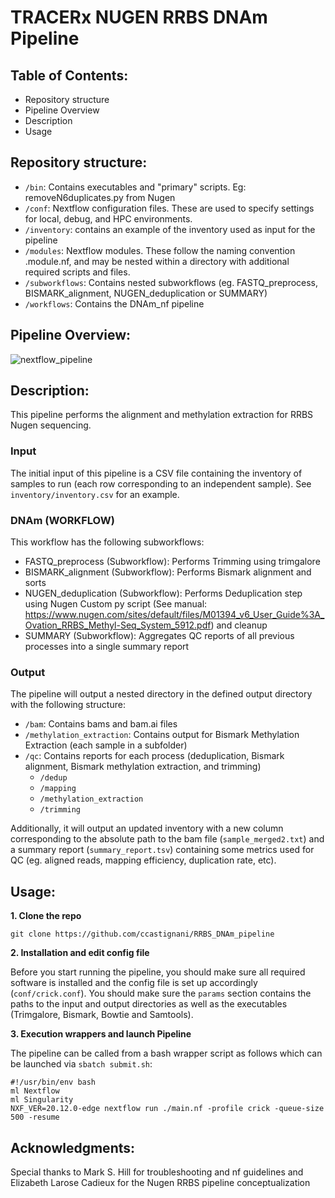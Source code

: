 #  TRACERx NUGEN RRBS DNAm Pipeline

## Table of Contents:
- Repository structure
- Pipeline Overview
- Description
- Usage

## Repository structure:

- ``/bin``: Contains executables and "primary" scripts. Eg: removeN6duplicates.py from Nugen
- ``/conf``: Nextflow configuration files. These are used to specify settings for local, debug, and HPC environments.
- ``/inventory``: contains an example of the inventory used as input for the pipeline
- ``/modules``: Nextflow modules. These follow the naming convention <name>.module.nf, and may be nested within a directory with additional required scripts and files.
- ``/subworkflows``: Contains nested subworkflows (eg. FASTQ_preprocess, BISMARK_alignment, NUGEN_deduplication or SUMMARY)
- ``/workflows``: Contains the DNAm_nf pipeline
  
## Pipeline Overview:
![nextflow_pipeline](https://github.com/ccastignani/RRBS_DNAm_pipeline/assets/44896853/0285b6e7-bbc6-4856-876d-7b2b3c41a530)

## Description:
This pipeline performs the alignment and methylation extraction for RRBS Nugen sequencing. 

### Input

The initial input of this pipeline is a CSV file containing the inventory of samples to run (each row corresponding to an independent sample). See ``inventory/inventory.csv`` for an example. 

### DNAm (WORKFLOW)

This workflow has the following subworkflows:
- FASTQ_preprocess (Subworkflow): Performs Trimming using trimgalore
- BISMARK_alignment (Subworkflow): Performs Bismark alignment and sorts 
- NUGEN_deduplication (Subworkflow): Performs Deduplication step using Nugen Custom py script (See manual: https://www.nugen.com/sites/default/files/M01394_v6_User_Guide%3A_Ovation_RRBS_Methyl-Seq_System_5912.pdf) and cleanup 
- SUMMARY (Subworkflow): Aggregates QC reports of all previous processes into a single summary report

### Output

The pipeline will output a nested directory in the defined output directory with the following structure:
- ``/bam``: Contains bams and bam.ai files
- ``/methylation_extraction``: Contains output for Bismark Methylation Extraction (each sample in a subfolder)
- ``/qc``: Contains reports for each process (deduplication, Bismark alignment, Bismark methylation extraction, and trimming)
  - ``/dedup``
  - ``/mapping``
  - ``/methylation_extraction``
  - ``/trimming``

Additionally, it will output an updated inventory with a new column corresponding to the absolute path to the bam file (``sample_merged2.txt``) and a summary report (``summary_report.tsv``) containing some metrics used for QC (eg. aligned reads, mapping efficiency, duplication rate, etc). 



## Usage:
**1. Clone the repo**

``git clone https://github.com/ccastignani/RRBS_DNAm_pipeline``

**2. Installation and edit config file**

Before you start running the pipeline, you should make sure all required software is installed and the config file is set up accordingly (``conf/crick.conf``). You should make sure the ``params`` section contains the paths to the input and output directories as well as the executables (Trimgalore, Bismark, Bowtie and Samtools).

**3. Execution wrappers and launch Pipeline**

The pipeline can be called from a bash wrapper script as follows which can be launched via `` sbatch submit.sh ``:

```
#!/usr/bin/env bash
ml Nextflow
ml Singularity
NXF_VER=20.12.0-edge nextflow run ./main.nf -profile crick -queue-size 500 -resume
```


## Acknowledgments:
Special thanks to Mark S. Hill for troubleshooting and nf guidelines and Elizabeth Larose Cadieux for the Nugen RRBS pipeline conceptualization

